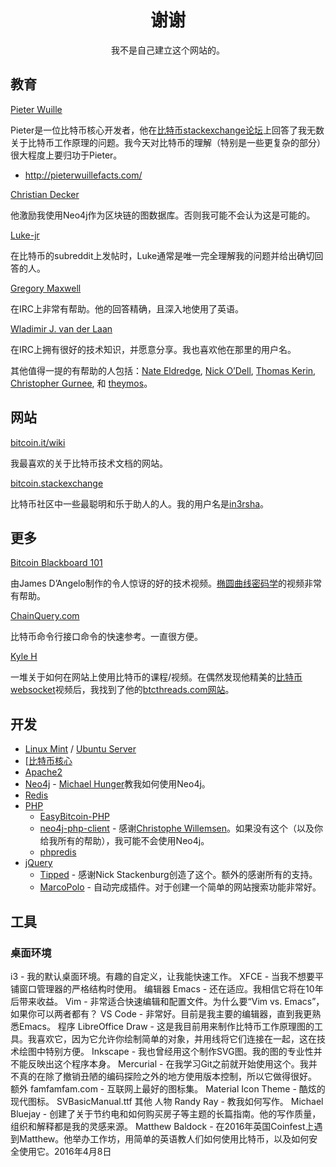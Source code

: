 # <center>谢谢</center>
<center>我不是自己建立这个网站的。</center>

## 教育
[Pieter Wuille](https://github.com/sipa)

Pieter是一位比特币核心开发者，他在[比特币stackexchange论坛](http://bitcoin.stackexchange.com/users/208/pieter-wuille)上回答了我无数关于比特币工作原理的问题。我今天对比特币的理解（特别是一些更复杂的部分）很大程度上要归功于Pieter。
    
* http://pieterwuillefacts.com/

[Christian Decker](https://github.com/cdecker)

他激励我使用Neo4j作为区块链的图数据库。否则我可能不会认为这是可能的。

[Luke-jr](https://github.com/luke-jr)

在比特币的subreddit上发帖时，Luke通常是唯一完全理解我的问题并给出确切回答的人。

[Gregory Maxwell](https://github.com/gmaxwell)

在IRC上非常有帮助。他的回答精确，且深入地使用了英语。

[Wladimir J. van der Laan](https://github.com/laanwj)

在IRC上拥有很好的技术知识，并愿意分享。我也喜欢他在那里的用户名。

其他值得一提的有帮助的人包括：[Nate Eldredge](http://bitcoin.stackexchange.com/users/5757/nate-eldredge), [Nick O’Dell](http://bitcoin.stackexchange.com/users/2306/nick-odell), [Thomas Kerin](https://github.com/afk11), [Christopher Gurnee](http://bitcoin.stackexchange.com/users/25088/christopher-gurnee), 和 [theymos](http://theymos.com/)。

## 网站
[bitcoin.it/wiki](https://en.bitcoin.it/wiki/Main_Page)

我最喜欢的关于比特币技术文档的网站。

[bitcoin.stackexchange](http://bitcoin.stackexchange.com/)

比特币社区中一些最聪明和乐于助人的人。我的用户名是[in3rsha](http://bitcoin.stackexchange.com/users/24926/inersha)。

## 更多
[Bitcoin Blackboard 101](https://www.youtube.com/playlist?list=PLzctEq7iZD-7-DgJM604zsndMapn9ff6q)

由James D’Angelo制作的令人惊讶的好的技术视频。[椭圆曲线](https://www.youtube.com/watch?v=iB3HcPgm_FI)[密码学](https://www.youtube.com/watch?v=U2bw_N6kQL8)的视频非常有帮助。

[ChainQuery.com](https://chainquery.com/)

比特币命令行接口命令的快速参考。一直很方便。

[Kyle H](https://bitcointalk.org/index.php?topic=990348.0)

一堆关于如何在网站上使用比特币的课程/视频。在偶然发现他精美的[比特币websocket](https://www.youtube.com/watch?v=jEdfNG-eT8E)视频后，我找到了他的[btcthreads.com网站](http://btcthreads.com/)。

## 开发
* [Linux Mint](https://linuxmint.com/) / [Ubuntu Server](https://www.ubuntu.com/server)
* [[比特币核心](https://bitcoin.org/en/download)
* [Apache2](https://httpd.apache.org/)
* [Neo4j](https://neo4j.com/) - [Michael Hunger](https://twitter.com/mesirii)教我如何使用Neo4j。
* [Redis](https://redis.io/)
* [PHP]()
    * [EasyBitcoin-PHP]()
    * [neo4j-php-client]() - 感谢[Christophe Willemsen]()。如果没有这个（以及你给我所有的帮助），我可能不会使用Neo4j。
    * [phpredis]()
* [jQuery]()
    * [Tipped]() - 感谢Nick Stackenburg创造了这个。额外的感谢所有的支持。
    * [MarcoPolo]() - 自动完成插件。对于创建一个简单的网站搜索功能非常好。

## 工具

### 桌面环境
i3 - 我的默认桌面环境。有趣的自定义，让我能快速工作。
XFCE - 当我不想要平铺窗口管理器的严格结构时使用。
编辑器
Emacs - 还在适应。我相信它将在10年后带来收益。
Vim - 非常适合快速编辑和配置文件。为什么要“Vim vs. Emacs”，如果你可以两者都有？
VS Code - 非常好。目前是我主要的编辑器，直到我更熟悉Emacs。
程序
LibreOffice Draw - 这是我目前用来制作比特币工作原理图的工具。我喜欢它，因为它允许你绘制简单的对象，并用线将它们连接在一起，这在技术绘图中特别方便。
Inkscape - 我也曾经用这个制作SVG图。我的图的专业性并不能反映出这个程序本身。
Mercurial - 在我学习Git之前就开始使用这个。我并不真的在除了撤销丑陋的编码探险之外的地方使用版本控制，所以它做得很好。
额外
famfamfam.com - 互联网上最好的图标集。
Material Icon Theme - 酷炫的现代图标。
SVBasicManual.ttf
其他
人物
Randy Ray - 教我如何写作。
Michael Bluejay - 创建了关于节约电和如何购买房子等主题的长篇指南。他的写作质量，组织和解释都是我的灵感来源。
Matthew Baldock - 在2016年英国Coinfest上遇到Matthew。他举办工作坊，用简单的英语教人们如何使用比特币，以及如何安全使用它。2016年4月8日